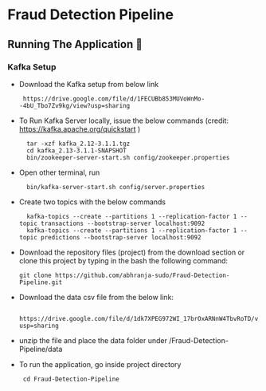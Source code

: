 # Fraud Detection Pipeline



## Running The Application 🔌


### Kafka Setup
       
* Download the Kafka setup from below link

       https://drive.google.com/file/d/1FECUBb853MUVoWnMo--4bU_Tbo7Zv9kg/view?usp=sharing

        
* To Run Kafka Server locally, issue the below commands (credit: https://kafka.apache.org/quickstart )

        tar -xzf kafka_2.12-3.1.1.tgz
        cd kafka_2.13-3.1.1-SNAPSHOT
        bin/zookeeper-server-start.sh config/zookeeper.properties
        
* Open other terminal, run

        bin/kafka-server-start.sh config/server.properties
        
        
* Create two topics with the below commands

        kafka-topics --create --partitions 1 --replication-factor 1 --topic transactions --bootstrap-server localhost:9092
        kafka-topics --create --partitions 1 --replication-factor 1 --topic predictions --bootstrap-server localhost:9092
        
 
 * Download the repository files (project) from the download section or clone this project by typing in the bash the following command:

       git clone https://github.com/abhranja-sudo/Fraud-Detection-Pipeline.git
       
* Download the data csv file from the below link:

       https://drive.google.com/file/d/1dk7XPEG972WI_17brOxARNnW4TbvRoTD/view?usp=sharing 
     
* unzip the file and place the data folder under /Fraud-Detection-Pipeline/data
     
 * To run the application, go inside project directory

        cd Fraud-Detection-Pipeline
